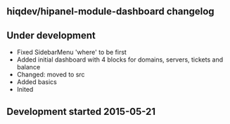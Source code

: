 hiqdev/hipanel-module-dashboard changelog
-----------------------------------------

## Under development

- Fixed SidebarMenu 'where' to be first
- Added initial dashboard with 4 blocks for domains, servers, tickets and balance
- Changed: moved to src
- Added basics
- Inited

## Development started 2015-05-21

